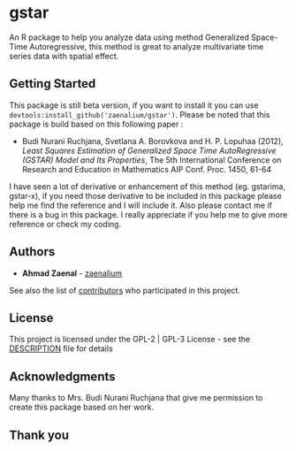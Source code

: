 # gstar

An R package to help you analyze data using method Generalized Space-Time Autoregressive, this method is great to analyze multivariate time series data with spatial effect.

## Getting Started
This package is still beta version, if you want to install it you can use ```devtools:install_github('zaenalium/gstar')```.
Please be noted that this package is build based on this following paper :

* Budi Nurani Ruchjana, Svetlana A. Borovkova and H. P. Lopuhaa (2012), *Least Squares Estimation of Generalized Space Time AutoRegressive (GSTAR) Model and Its Properties*, The 5th International Conference on Research and Education in Mathematics AIP Conf. Proc. 1450, 61-64

I have seen a lot of derivative or enhancement of this method (eg. gstarima, gstar-x), if you need those derivative to be included in this package please help me find the reference and I will include it.
Also please contact me if there is a bug in this package. I really appreciate if you help me to give more reference or check my coding. 


## Authors

* **Ahmad Zaenal** - [zaenalium](https://github.com/zaenalium)

See also the list of [contributors](https://github.com/zaenalium/gstar/contributors) who participated in this project.

## License

This project is licensed under the GPL-2 | GPL-3 License - see the [DESCRIPTION](https://github.com/zaenalium/gstar/blob/master/DESCRIPTION) file for details

## Acknowledgments

Many thanks to Mrs. Budi Nurani Ruchjana that give me permission to create this package based on her work.

## Thank you

